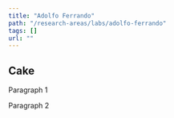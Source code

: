 ```yaml
---
title: "Adolfo Ferrando"
path: "/research-areas/labs/adolfo-ferrando"
tags: []
url: ""
---
```


## Cake

Paragraph 1

<!-- endexcerpt -->

Paragraph 2
